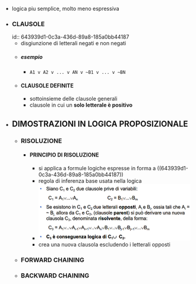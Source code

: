 - logica piu semplice, molto meno espressiva
- ### CLAUSOLE
  id:: 643939d1-0c3a-436d-89a8-185a0bb44187
	- disgiunzione di letterali negati e non negati
	- ##### esempio
		- `A1 v A2 v ... v AN v ~B1 v ... v ~BN`
	- #### CLAUSOLE DEFINITE
		- sottoinsieme delle clausole generali
		- clausole in cui un **solo letterale è positivo**
- ## DIMOSTRAZIONI IN LOGICA PROPOSIZIONALE
	- ### RISOLUZIONE
		- #### PRINCIPIO DI RISOLUZIONE
			- si applica a formule logiche espresse in forma a ((643939d1-0c3a-436d-89a8-185a0bb44187))
			- regola di inferenza base usata nella logica
			- ![image.png](../assets/image_1681472304157_0.png)
			- crea una nuova clausola escludendo i letterali opposti
	- ### FORWARD CHAINING
	- ### BACKWARD CHAINING
